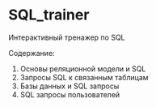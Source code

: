 # SQL_trainer
Интерактивный тренажер по SQL

Содержание:
1. Основы реляционной модели и SQL
2. Запросы SQL к связанным таблицам
3. Базы данных и SQL запросы
4. SQL запросы пользователей
